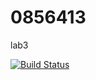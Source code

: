 # 0856413
lab3

[![Build Status](https://travis-ci.com/smrt1520gn/0856413.svg?branch=main)](https://travis-ci.com/smrt1520gn/0856413)



